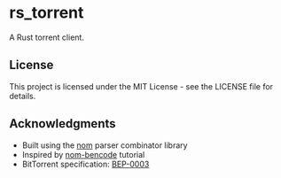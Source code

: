 # rs_torrent

A Rust torrent client.

## License

This project is licensed under the MIT License - see the LICENSE file for details.

## Acknowledgments

- Built using the [nom](https://github.com/Geal/nom) parser combinator library
- Inspired by [nom-bencode](https://github.com/edg-l/nom-bencode) tutorial
- BitTorrent specification: [BEP-0003](http://bittorrent.org/beps/bep_0003.html)
